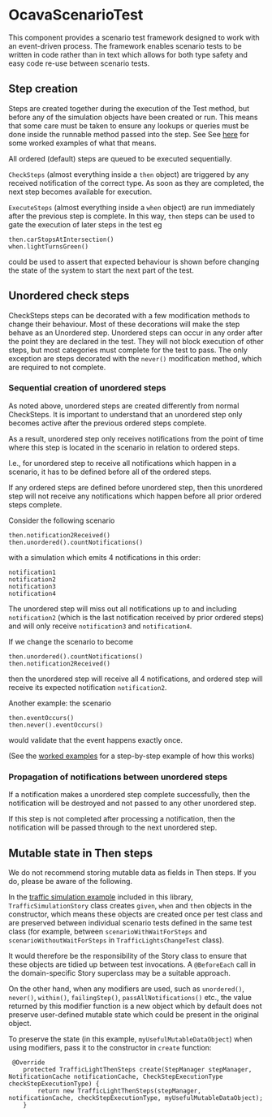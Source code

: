 # OcavaScenarioTest

This component provides a scenario test framework designed to work with an event-driven process.
The framework enables scenario tests to be written in code rather than in text which allows for both type safety and easy code re-use between scenario tests.

## Step creation

Steps are created together during the execution of the Test method, but before any of the simulation objects have been created or run.  This means that some care must be taken to ensure any lookups or queries must be done inside the runnable method passed into the step.
See See [here](EXAMPLE_SCENARIO_TEST.md) for some worked examples of what that means.

All ordered (default) steps are queued to be executed sequentially.

`CheckSteps` (almost everything inside a `then` object) are triggered by any received notification of the correct type.  As soon as they are completed, the next step becomes available for execution.

`ExecuteSteps` (almost everything inside a `when` object) are run immediately after the previous step is complete.  In this way, `then` steps can be used to gate the execution of later steps in the test eg

```
then.carStopsAtIntersection()
when.lightTurnsGreen()
```

could be used to assert that expected behaviour is shown before changing the state of the system to start the next part of the test.

## Unordered check steps

CheckSteps steps can be decorated with a few modification methods to change their behaviour.  Most of these decorations will make the step behave as an Unordered step.  Unordered steps can occur in any order after the point they are declared in the test. They will not block execution of other steps, but most categories must complete for the test to pass. The only exception are steps decorated with the `never()` modification method, which are required to not complete.

### Sequential creation of unordered steps

As noted above, unordered steps are created differently from normal CheckSteps. It is important to understand that an unordered step only becomes active after the previous ordered steps complete.

As a result, unordered step only receives notifications from the point of time where this step is located in the scenario in relation to ordered steps.

I.e., for unordered step to receive all notifications which happen in a scenario, it has to be defined before all of the ordered steps.

If any ordered steps are defined before unordered step, then this unordered step will not receive any notifications which happen before all prior ordered steps complete.

Consider the following scenario
```
then.notification2Received()
then.unordered().countNotifications()
```
with a simulation which emits 4 notifications in this order:
```
notification1
notification2
notification3
notification4
```
The unordered step will miss out all notifications up to and including `notification2` (which is the last notification 
received by prior ordered steps) and will only receive `notification3` and `notification4`.

If we change the scenario to become
```
then.unordered().countNotifications()
then.notification2Received()
```
then the unordered step will receive all 4 notifications, and ordered step will receive its expected notification `notification2`.

Another example: the scenario
```
then.eventOccurs()
then.never().eventOccurs()
```
would validate that the event happens exactly once.

(See the [worked examples](EXAMPLE_UNORDERED_STEPS.md) for a step-by-step example of how this works)

### Propagation of notifications between unordered steps

If a notification makes a unordered step complete successfully, then the notification will be destroyed and not passed to
any other unordered step.

If this step is not completed after processing a notification, then the notification will be passed through to
the next unordered step.

## Mutable state in Then steps

We do not recommend storing mutable data as fields in Then steps. If you do, please be aware of the following.

In the [traffic simulation example](TrafficLightSimulation/) included in this library, `TrafficSimulationStory` class creates `given`, `when` and `then` objects
in the constructor, which means these objects are created once per test class and are preserved between
individual scenario tests defined in the same test class
(for example, between `scenarioWithWaitForSteps` and `scenarioWithoutWaitForSteps` in `TrafficLightsChangeTest` class).

It would therefore be the responsibility of the Story class to ensure that these objects are tidied up between test invocations.
A `@BeforeEach` call in the domain-specific Story superclass may be a suitable approach.

On the other hand, when any modifiers are used, such as `unordered()`, `never()`,
`within()`, `failingStep()`, `passAllNotifications()` etc., the value returned by 
this modifier function is a new object which by default does not preserve user-defined mutable
state which could be present in the original object.

To preserve the state (in this example, `myUsefulMutableDataObject`) when using modifiers, pass it to the constructor
in `create` function:
```
 @Override
    protected TrafficLightThenSteps create(StepManager stepManager, NotificationCache notificationCache, CheckStepExecutionType checkStepExecutionType) {
        return new TrafficLightThenSteps(stepManager, notificationCache, checkStepExecutionType, myUsefulMutableDataObject);
    }
```